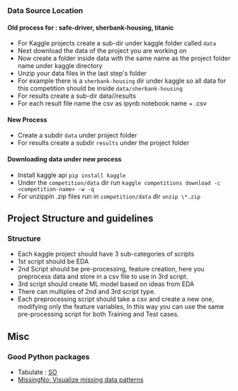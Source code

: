 ### Data Source Location

#### Old process for : safe-driver, sherbank-housing, titanic

- For Kaggle projects create a sub-dir under kaggle folder called `data`
- Next download the data of the project you are working on 
- Now create a folder inside data with the same name as the project folder name under kaggle directory
- Unzip your data files in the last step's folder
- For example there is a `sherbank-housing` dir under kaggle so all data for this competition should be inside `data/sherbank-housing`
- For results create a sub-dir data/<project-name>/results
- For each result file name the csv as ipynb notebook name + .csv

#### New Process
- Create a subdir `data` under project folder
- For results create a subdir `results` under the project folder

#### Downloading data under new process
- Install kaggle api `pip install kaggle`
- Under the `competition/data` dir run `kaggle competitions download -c <competition-name> -w -q`
- For unzippin .zip files run in `competition/data` dir `unzip \*.zip`

## Project Structure and guidelines
### Structure
- Each kaggle project should have 3 sub-categories of scripts
- 1st script should be EDA
- 2nd Script should be pre-processing, feature creation, here you preprocess data and store in a csv file to use in 3rd script.
- 3rd script should create ML model based on ideas from EDA
- There can multiples of 2nd and 3rd script type.
- Each preprocessing script should take a csv and create a new one, modifying only the feature variables, In this way you can use the same pre-processing script for both Training and Test cases.

## Misc
### Good Python packages
- Tabulate : [SO](http://stackoverflow.com/questions/18528533/pretty-print-pandas-dataframe)
- [MissingNo: Visualize missing data patterns](https://github.com/ResidentMario/missingno)

